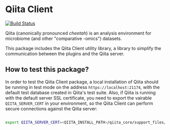 Qiita Client
============

[![Build Status](https://travis-ci.org/qiita-spots/qiita_client.png?branch=master)](https://travis-ci.org/qiita-spots/qiita_client)

Qiita (canonically pronounced *cheetah*) is an analysis environment for microbiome (and other "comparative -omics") datasets.

This package includes the Qiita Client utility library, a library to simplify the communication between the plugins and the Qiita server.

How to test this package?
-------------------------
In order to test the Qiita Client package, a local installation of Qiita should be running in test mode on the address `https://localhost:21174`, with the default test database created in Qiita's test suite.
Also, if Qiita is running with the default server SSL certificate, you need to export the vairable `QIITA_SERVER_CERT` in your environment, so the Qiita Client can perform secure connections against the Qiita server:

```bash

export QIITA_SERVER_CERT=<QIITA_INSTALL_PATH>/qiita_core/support_files/server.crt
```
